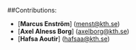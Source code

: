 
##Contributions: 


* [**Marcus Enström**] (menst@kth.se)
* [**Axel Alness Borg**] (axelborg@kth.se)
* [**Hafsa Aoutir**] (hafsaa@kth.se)

